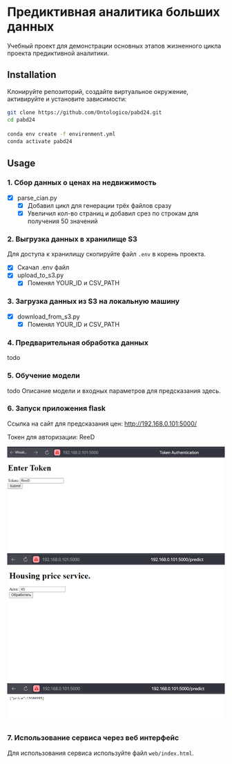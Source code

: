 # Предиктивная аналитика больших данных

Учебный проект для демонстрации основных этапов жизненного цикла проекта предиктивной аналитики.  

## Installation 

Клонируйте репозиторий, создайте виртуальное окружение, активируйте и установите зависимости:  

```sh
git clone https://github.com/Ontologico/pabd24.git
cd pabd24

conda env create -f environment.yml
conda activate pabd24
```

## Usage

### 1. Сбор данных о ценах на недвижимость 
- [x] parse_cian.py
    - [x] Добавил цикл для генерации трёх файлов сразу
    - [x] Увеличил кол-во страниц и добавил срез по строкам для получения 50 значений

### 2. Выгрузка данных в хранилище S3
Для доступа к хранилищу скопируйте файл `.env` в корень проекта.  

- [x] Скачал .env файл
- [x] upload_to_s3.py
    - [x] Поменял YOUR_ID и CSV_PATH

### 3. Загрузка данных из S3 на локальную машину  
- [x] download_from_s3.py
    - [x] Поменял YOUR_ID и CSV_PATH

### 4. Предварительная обработка данных  

todo 

### 5. Обучение модели 

todo Описание модели и входных параметров для предсказания здесь.  

### 6. Запуск приложения flask

Ссылка на сайт для предсказания цен: http://192.168.0.101:5000/

Токен для авторизации: ReeD

![Home Page](img/homepage.png)
![Predict Page](img/predictpage.png)
![Result](img/result.png)

### 7. Использование сервиса через веб интерфейс 

Для использования сервиса используйте файл `web/index.html`.  

